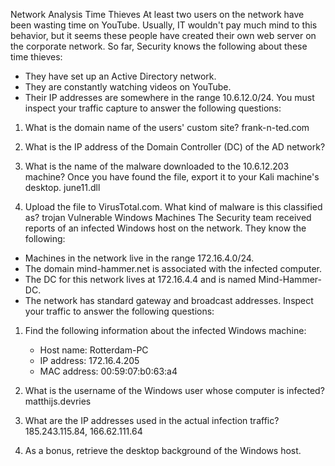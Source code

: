 ﻿Network Analysis
Time Thieves
At least two users on the network have been wasting time on YouTube. Usually, IT wouldn't pay much mind to this behavior, but it seems these people have created their own web server on the corporate network. So far, Security knows the following about these time thieves:
* They have set up an Active Directory network.
* They are constantly watching videos on YouTube.
* Their IP addresses are somewhere in the range 10.6.12.0/24.
You must inspect your traffic capture to answer the following questions:
1. What is the domain name of the users' custom site?
frank-n-ted.com
2. What is the IP address of the Domain Controller (DC) of the AD network?


3. What is the name of the malware downloaded to the 10.6.12.203 machine? Once you have found the file, export it to your Kali machine's desktop.
                june11.dll
4. Upload the file to VirusTotal.com. What kind of malware is this classified as?
                trojan
  Vulnerable Windows Machines
The Security team received reports of an infected Windows host on the network. They know the following:
* Machines in the network live in the range 172.16.4.0/24.
* The domain mind-hammer.net is associated with the infected computer.
* The DC for this network lives at 172.16.4.4 and is named Mind-Hammer-DC.
* The network has standard gateway and broadcast addresses.
Inspect your traffic to answer the following questions:
1. Find the following information about the infected Windows machine:
   * Host name: Rotterdam-PC
   * IP address: 172.16.4.205
   * MAC address: 00:59:07:b0:63:a4


2. What is the username of the Windows user whose computer is infected?
        matthijs.devries
3. What are the IP addresses used in the actual infection traffic?
        185.243.115.84, 166.62.111.64
4. As a bonus, retrieve the desktop background of the Windows host.